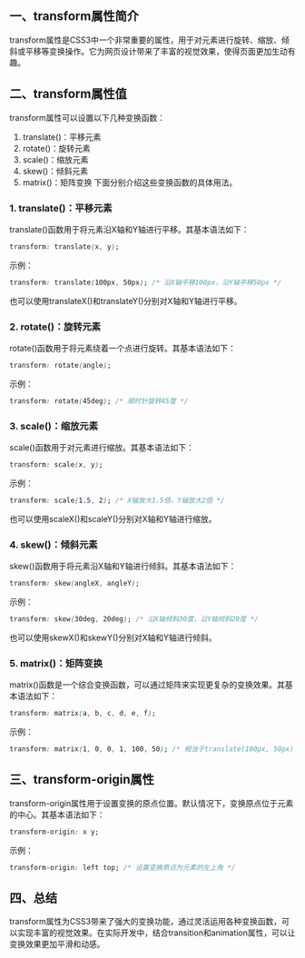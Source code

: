 
## 一、transform属性简介
transform属性是CSS3中一个非常重要的属性，用于对元素进行旋转、缩放、倾斜或平移等变换操作。它为网页设计带来了丰富的视觉效果，使得页面更加生动有趣。
## 二、transform属性值
transform属性可以设置以下几种变换函数：
1. translate()：平移元素
2. rotate()：旋转元素
3. scale()：缩放元素
4. skew()：倾斜元素
5. matrix()：矩阵变换
下面分别介绍这些变换函数的具体用法。
### 1. translate()：平移元素
translate()函数用于将元素沿X轴和Y轴进行平移。其基本语法如下：
```css
transform: translate(x, y);
```
示例：
```css
transform: translate(100px, 50px); /* 沿X轴平移100px，沿Y轴平移50px */
```
也可以使用translateX()和translateY()分别对X轴和Y轴进行平移。
### 2. rotate()：旋转元素
rotate()函数用于将元素绕着一个点进行旋转。其基本语法如下：
```css
transform: rotate(angle);
```
示例：
```css
transform: rotate(45deg); /* 顺时针旋转45度 */
```
### 3. scale()：缩放元素
scale()函数用于对元素进行缩放。其基本语法如下：
```css
transform: scale(x, y);
```
示例：
```css
transform: scale(1.5, 2); /* X轴放大1.5倍，Y轴放大2倍 */
```
也可以使用scaleX()和scaleY()分别对X轴和Y轴进行缩放。
### 4. skew()：倾斜元素
skew()函数用于将元素沿X轴和Y轴进行倾斜。其基本语法如下：
```css
transform: skew(angleX, angleY);
```
示例：
```css
transform: skew(30deg, 20deg); /* 沿X轴倾斜30度，沿Y轴倾斜20度 */
```
也可以使用skewX()和skewY()分别对X轴和Y轴进行倾斜。
### 5. matrix()：矩阵变换
matrix()函数是一个综合变换函数，可以通过矩阵来实现更复杂的变换效果。其基本语法如下：
```css
transform: matrix(a, b, c, d, e, f);
```
示例：
```css
transform: matrix(1, 0, 0, 1, 100, 50); /* 相当于translate(100px, 50px) */
```
## 三、transform-origin属性
transform-origin属性用于设置变换的原点位置。默认情况下，变换原点位于元素的中心。其基本语法如下：
```css
transform-origin: x y;
```
示例：
```css
transform-origin: left top; /* 设置变换原点为元素的左上角 */
```
## 四、总结
transform属性为CSS3带来了强大的变换功能，通过灵活运用各种变换函数，可以实现丰富的视觉效果。在实际开发中，结合transition和animation属性，可以让变换效果更加平滑和动感。

